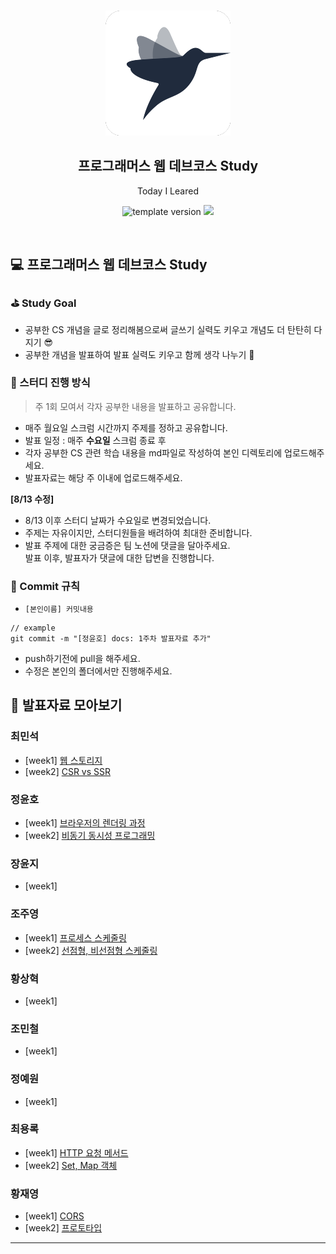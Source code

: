 <br/>
<p align="middle" >
  <img width="200px;" src="./src/images/prgms-logo.png"/>
</p>
<h2 align="middle">프로그래머스 웹 데브코스 Study</h2>
<p align="middle">Today I Leared</p>
<p align="middle">
  <img src="https://img.shields.io/badge/version-1.0.0-blue?style=flat-square" alt="template version"/>
  <img src="https://img.shields.io/badge/language-md-md.svg?style=flat-square"/>
</p>

<br/>

## 💻 프로그래머스 웹 데브코스 Study

### ⛳️ Study Goal

- 공부한 CS 개념을 글로 정리해봄으로써 글쓰기 실력도 키우고 개념도 더 탄탄히 다지기 😎
- 공부한 개념을 발표하여 발표 실력도 키우고 함께 생각 나누기 💬

### 🚀 스터디 진행 방식

> 주 1회 모여서 각자 공부한 내용을 발표하고 공유합니다.

- 매주 월요일 스크럼 시간까지 주제를 정하고 공유합니다.
- 발표 일정 : 매주 **수요일** 스크럼 종료 후
- 각자 공부한 CS 관련 학습 내용을 md파일로 작성하여 본인 디렉토리에 업로드해주세요.
- 발표자료는 해당 주 이내에 업로드해주세요.

**[8/13 수정]**

- 8/13 이후 스터디 날짜가 수요일로 변경되었습니다.
- 주제는 자유이지만, 스터디원들을 배려하여 최대한 준비합니다.
- 발표 주제에 대한 궁금증은 팀 노션에 댓글을 달아주세요.  
  발표 이후, 발표자가 댓글에 대한 답변을 진행합니다.

### 📌 Commit 규칙

- `[본인이름] 커밋내용`

```shell
// example
git commit -m "[정윤호] docs: 1주차 발표자료 추가"
```

- push하기전에 pull을 해주세요.
- 수정은 본인의 폴더에서만 진행해주세요.

## 📘 발표자료 모아보기

### 최민석

- [week1] [웹 스토리지](./[1기-A]최민석/[week1]WebStorage.md)
- [week2] [CSR vs SSR](./[1기-A]최민석/[week2]CSRvsSSR.md)

### 정윤호

- [week1] [브라우저의 렌더링 과정](./[1기-B]정윤호/[week1]browserRenderingPath.md)
- [week2] [비동기 동시성 프로그래밍](./[1기-B]정윤호/[week2]asynchrony-concurrency-programming.md)

### 장윤지

- [week1]

### 조주영

- [week1] [프로세스 스케줄링](./[1기-A]조주영/[week1]Process_Scheduling.md)
- [week2] [선점형, 비선점형 스케줄링](./[1기-A]조주영/[week2]Preemptive&Non-preemptive_Scheduling.md)

### 황상혁

- [week1]

### 조민철

- [week1]

### 정예원

- [week1]

### 최용록

- [week1] [HTTP 요청 메서드](./[1기-B]최용록/[week1]HTTPRequestMethod.md)
- [week2] [Set, Map 객체](./[1기-B]최용록/[weel2]JS_Set_Map.md)

### 황재영

- [week1] [CORS](./[1기-A]황재영/[week1]CORS.md)
- [week2] [프로토타입](./[1기-A]황재영/[week2]prototype.md)

---
